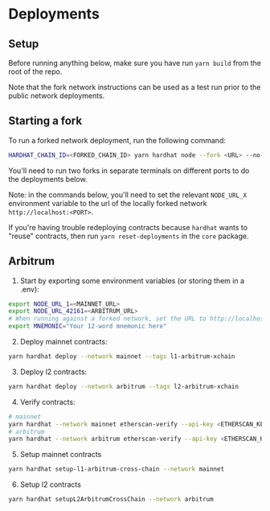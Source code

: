 # Deployments

## Setup

Before running anything below, make sure you have run `yarn build` from the root of the repo.

Note that the fork network instructions can be used as a test run prior to the public network
deployments.

## Starting a fork

To run a forked network deployment, run the following command:

```sh
HARDHAT_CHAIN_ID=<FORKED_CHAIN_ID> yarn hardhat node --fork <URL> --no-deploy --port <PORT>
```

You'll need to run two forks in separate terminals on different ports to do the deployments below.

Note: in the commands below, you'll need to set the relevant `NODE_URL_X` environment variable to the url of the locally forked network `http://localhost:<PORT>`.

If you're having trouble redeploying contracts because `hardhat` wants to "reuse" contracts, then run `yarn reset-deployments` in the `core` package.

## Arbitrum

1. Start by exporting some environment variables (or storing them in a .env):

```sh
export NODE_URL_1=<MAINNET_URL>
export NODE_URL_42161=<ARBITRUM_URL>
# When running against a forked network, set the URL to http://localhost:<PORT>
export MNEMONIC="Your 12-word mnemonic here"
```

2. Deploy mainnet contracts:

```sh
yarn hardhat deploy --network mainnet --tags l1-arbitrum-xchain
```

3. Deploy l2 contracts:

```sh
yarn hardhat deploy --network arbitrum --tags l2-arbitrum-xchain
```

4. Verify contracts:

```sh
# mainnet
yarn hardhat --network mainnet etherscan-verify --api-key <ETHERSCAN_KEY> --license GPL-3.0 --force-license
# arbitrum
yarn hardhat --network arbitrum etherscan-verify --api-key <ETHERSCAN_KEY> --license GPL-3.0 --force-license
```

5. Setup mainnet contracts

```sh
yarn hardhat setup-l1-arbitrum-cross-chain --network mainnet
```

6. Setup l2 contracts

```sh
yarn hardhat setupL2ArbitrumCrossChain --network arbitrum
```
